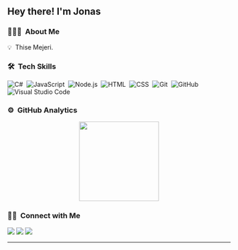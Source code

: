 
<h2>Hey there! I'm Jonas</h2>

<!-- ## 👋 &nbsp;Hey there! I'm Aditya -->

### 👨🏻‍💻 &nbsp;About Me

💡 &nbsp;Thise Mejeri.


### 🛠 &nbsp;Tech Skills

![C#](https://img.shields.io/badge/-CSharp-05122A?style=flat&logo=c&logoColor=A8B9CC)&nbsp;
![JavaScript](https://img.shields.io/badge/-JavaScript-05122A?style=flat&logo=javascript)&nbsp;
![Node.js](https://img.shields.io/badge/-Node.js-05122A?style=flat&logo=node.js)&nbsp;
![HTML](https://img.shields.io/badge/-HTML-05122A?style=flat&logo=HTML5)&nbsp;
![CSS](https://img.shields.io/badge/-CSS-05122A?style=flat&logo=CSS3&logoColor=1572B6)&nbsp;
![Git](https://img.shields.io/badge/-Git-05122A?style=flat&logo=git)&nbsp;
![GitHub](https://img.shields.io/badge/-GitHub-05122A?style=flat&logo=github)&nbsp;
![Visual Studio Code](https://img.shields.io/badge/-Visual%20Studio%20Code-05122A?style=flat&logo=visual-studio-code&logoColor=007ACC)&nbsp;

### ⚙️ &nbsp;GitHub Analytics

<p align="center">
<a href="https://github.com/JrjThise">
  <img height="180em"  src="https://github-readme-stats-eight-theta.vercel.app/api?username=JrjThise&show_icons=true&theme=algolia&include_all_commits=true&count_private=true"/>
  
  <!-- <img height="150em" src="https://github-readme-stats-eight-theta.vercel.app/api/top-langs/?username=JrjThise&layout=compact&langs_count=8&theme=algolia"/> -->
</a>
</p>

### 🤝🏻 &nbsp;Connect with Me

<p align="center"></p>
<!--<a href="https://www.jonasrudbeck.dk"><img src="https://img.shields.io/badge/-jonasrudbeck.dk-3423A6?style=flat&logo=Google-Chrome&logoColor=white"/></a> -->
<a href="https://www.linkedin.com/in/jonas-rudbeck-johansen-78b42321b/"><img src="https://img.shields.io/badge/-Jonas%20Johansen-0077B5?style=flat&logo=Linkedin&logoColor=white"/></a>
<a href="mailto:jonasrj97@gmail.com"><img src="https://img.shields.io/badge/-jonasrj97@gmail.com-D14836?style=flat&logo=Gmail&logoColor=white"/></a>
<a href="mailto:jrj@thise.dk"><img src="https://img.shields.io/badge/-Work:jrj@thise.dk-D14836?style=flat&logo=Gmail&logoColor=white"/></a>


-----
